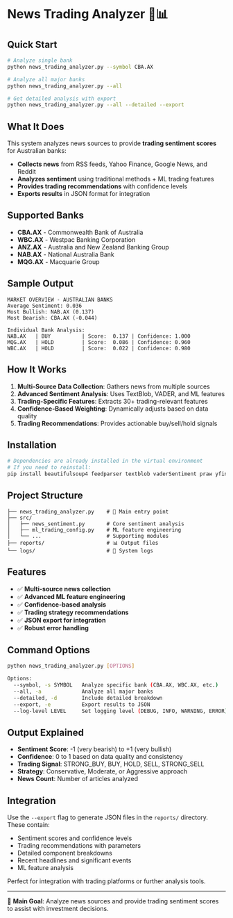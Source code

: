 # News Trading Analyzer 📰📊

## Quick Start

```bash
# Analyze single bank
python news_trading_analyzer.py --symbol CBA.AX

# Analyze all major banks
python news_trading_analyzer.py --all

# Get detailed analysis with export
python news_trading_analyzer.py --all --detailed --export
```

## What It Does

This system analyzes news sources to provide **trading sentiment scores** for Australian banks:

- **Collects news** from RSS feeds, Yahoo Finance, Google News, and Reddit
- **Analyzes sentiment** using traditional methods + ML trading features
- **Provides trading recommendations** with confidence levels
- **Exports results** in JSON format for integration

## Supported Banks

- **CBA.AX** - Commonwealth Bank of Australia
- **WBC.AX** - Westpac Banking Corporation  
- **ANZ.AX** - Australia and New Zealand Banking Group
- **NAB.AX** - National Australia Bank
- **MQG.AX** - Macquarie Group

## Sample Output

```
MARKET OVERVIEW - AUSTRALIAN BANKS
Average Sentiment: 0.036
Most Bullish: NAB.AX (0.137)
Most Bearish: CBA.AX (-0.044)

Individual Bank Analysis:
NAB.AX   | BUY          | Score:  0.137 | Confidence: 1.000
MQG.AX   | HOLD         | Score:  0.086 | Confidence: 0.960
WBC.AX   | HOLD         | Score:  0.022 | Confidence: 0.980
```

## How It Works

1. **Multi-Source Data Collection**: Gathers news from multiple sources
2. **Advanced Sentiment Analysis**: Uses TextBlob, VADER, and ML features
3. **Trading-Specific Features**: Extracts 30+ trading-relevant features
4. **Confidence-Based Weighting**: Dynamically adjusts based on data quality
5. **Trading Recommendations**: Provides actionable buy/sell/hold signals

## Installation

```bash
# Dependencies are already installed in the virtual environment
# If you need to reinstall:
pip install beautifulsoup4 feedparser textblob vaderSentiment praw yfinance pandas numpy scikit-learn optuna scipy python-dotenv
```

## Project Structure

```
├── news_trading_analyzer.py    # 🎯 Main entry point
├── src/
│   ├── news_sentiment.py       # Core sentiment analysis
│   ├── ml_trading_config.py    # ML feature engineering
│   └── ...                     # Supporting modules
├── reports/                    # 📊 Output files
└── logs/                       # 📝 System logs
```

## Features

- ✅ **Multi-source news collection**
- ✅ **Advanced ML feature engineering**  
- ✅ **Confidence-based analysis**
- ✅ **Trading strategy recommendations**
- ✅ **JSON export for integration**
- ✅ **Robust error handling**

## Command Options

```bash
python news_trading_analyzer.py [OPTIONS]

Options:
  --symbol, -s SYMBOL   Analyze specific bank (CBA.AX, WBC.AX, etc.)
  --all, -a             Analyze all major banks
  --detailed, -d        Include detailed breakdown
  --export, -e          Export results to JSON
  --log-level LEVEL     Set logging level (DEBUG, INFO, WARNING, ERROR)
```

## Output Explained

- **Sentiment Score**: -1 (very bearish) to +1 (very bullish)
- **Confidence**: 0 to 1 based on data quality and consistency
- **Trading Signal**: STRONG_BUY, BUY, HOLD, SELL, STRONG_SELL
- **Strategy**: Conservative, Moderate, or Aggressive approach
- **News Count**: Number of articles analyzed

## Integration

Use the `--export` flag to generate JSON files in the `reports/` directory. These contain:

- Sentiment scores and confidence levels
- Trading recommendations with parameters
- Detailed component breakdowns
- Recent headlines and significant events
- ML feature analysis

Perfect for integration with trading platforms or further analysis tools.

---

🎯 **Main Goal**: Analyze news sources and provide trading sentiment scores to assist with investment decisions.
